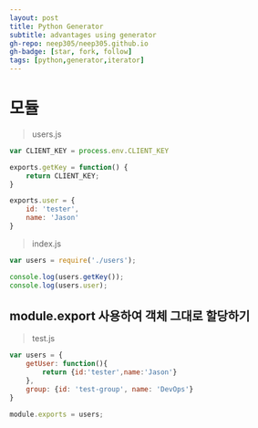 ```yaml
---
layout: post
title: Python Generator
subtitle: advantages using generator
gh-repo: neep305/neep305.github.io
gh-badge: [star, fork, follow]
tags: [python,generator,iterator]
---
```


# 모듈

> users.js

```javascript
var CLIENT_KEY = process.env.CLIENT_KEY

exports.getKey = function() {
    return CLIENT_KEY;
}

exports.user = {
    id: 'tester',
    name: 'Jason'
}
```

> index.js

```javascript
var users = require('./users');

console.log(users.getKey());
console.log(users.user);
```

## module.export 사용하여 객체 그대로 할당하기

> test.js

```javascript
var users = {
    getUser: function(){
        return {id:'tester',name:'Jason'}
    },
    group: {id: 'test-group', name: 'DevOps'}
}

module.exports = users;
```